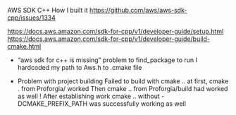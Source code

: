 AWS SDK C++
How I built it
https://github.com/aws/aws-sdk-cpp/issues/1334

https://docs.aws.amazon.com/sdk-for-cpp/v1/developer-guide/setup.html
https://docs.aws.amazon.com/sdk-for-cpp/v1/developer-guide/build-cmake.html


- “aws sdk for c++ is missing” problem
to find_package to run I hardcoded my path to Aws.h to .cmake file

- Problem with project building
Failed to build with cmake .. at first, 
cmake . from Proforgia/ worked
Then cmake .. from Proforgia/build had worked as well
! After establishing work cmake .. without -DCMAKE_PREFIX_PATH was successfully working as well
